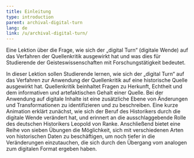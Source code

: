 ```yaml
---
title: Einleitung 
type: introduction
parent: archival-digital-turn
lang: de
link: /u/archival-digital-turn/
---
```


Eine Lektion über die Frage, wie sich der „digital Turn“ (digitale Wende) auf das Verfahren der Quellenkritik ausgewirkt hat und was dies für Studierende der Geisteswissenschaften mit Forschungstätigkeit bedeutet.

In dieser Lektion sollen Studierende lernen, wie sich der „digital Turn“ auf das Verfahren zur Anwendung der Quellenkritik auf eine historische Quelle ausgewirkt hat. Quellenkritik beinhaltet Fragen zu Herkunft, Echtheit und dem informativen und artefaktischen Gehalt einer Quelle. Bei der Anwendung auf digitale Inhalte ist eine zusätzliche Ebene von Änderungen und Transformationen zu identifizieren und zu beschreiben. Eine kurze Animation erklärt zunächst, wie sich der Beruf des Historikers durch die digitale Wende verändert hat, und erinnert an die ausschlaggebende Rolle des deutschen Historikers Leopold von Ranke. Anschließend bietet eine Reihe von sieben Übungen die Möglichkeit, sich mit verschiedenen Arten von historischen Daten zu beschäftigen, um noch tiefer in die Veränderungen einzutauchen, die sich durch den Übergang vom analogen zum digitalen Format ergeben haben.

<!-- section -->